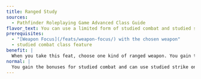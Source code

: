 ```yaml
---
title: Ranged Study
sources:
  - Pathfinder Roleplaying Game Advanced Class Guide
flavor_text: You can use a limited form of studied combat and studied strike with a weapon of your choice.
prerequisites:
  - "[Weapon Focus](/feats/weapon-focus/) with the chosen weapon"
  - studied combat class feature
benefit: |
  When you take this feat, choose one kind of ranged weapon. You gain the bonuses for studied combat with your chosen weapon and can use studied strike with your chosen weapon as long as the target of your studied strike is within 30 feet of you.
normal: |
  You gain the bonuses for studied combat and can use studied strike only with melee weapons.
---
```


